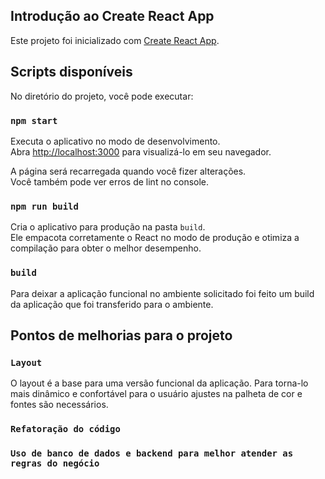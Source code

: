 ## Introdução ao Create React App

Este projeto foi inicializado com [Create React App](https://github.com/facebook/create-react-app).

## Scripts disponíveis

No diretório do projeto, você pode executar:

### `npm start`

Executa o aplicativo no modo de desenvolvimento.\
Abra [http://localhost:3000](http://localhost:3000) para visualizá-lo em seu navegador.

A página será recarregada quando você fizer alterações.\
Você também pode ver erros de lint no console.

### `npm run build`

Cria o aplicativo para produção na pasta `build`.\
Ele empacota corretamente o React no modo de produção e otimiza a compilação para obter o melhor desempenho.

### `build`

Para deixar a aplicação funcional no ambiente solicitado foi feito um build da aplicação que foi transferido para o ambiente. 

## Pontos de melhorias para o projeto 

### `Layout`
  O layout é a base para uma versão funcional da aplicação. 
  Para torna-lo mais dinâmico e confortável para o usuário ajustes na palheta de cor e fontes são necessários. 

### `Refatoração do código`

### `Uso de banco de dados e backend para melhor atender as regras do negócio`
  
